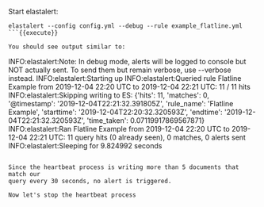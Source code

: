 Start elastalert:
```
elastalert --config config.yml --debug --rule example_flatline.yml
```{{execute}}

You should see output similar to:
```
INFO:elastalert:Note: In debug mode, alerts will be logged to console but NOT actually sent.
                To send them but remain verbose, use --verbose instead.
INFO:elastalert:Starting up
INFO:elastalert:Queried rule Flatline Example from 2019-12-04 22:20 UTC to 2019-12-04 22:21 UTC: 11 / 11 hits
INFO:elastalert:Skipping writing to ES: {'hits': 11, 'matches': 0, '@timestamp': '2019-12-04T22:21:32.391805Z', 'rule_name': 'Flatline Example', 'starttime': '2019-12-04T22:20:32.320593Z', 'endtime': '2019-12-04T22:21:32.320593Z', 'time_taken': 0.07119917869567871}
INFO:elastalert:Ran Flatline Example from 2019-12-04 22:20 UTC to 2019-12-04 22:21 UTC: 11 query hits (0 already seen), 0 matches, 0 alerts sent
INFO:elastalert:Sleeping for 9.824992 seconds
```

Since the heartbeat process is writing more than 5 documents that match our
query every 30 seconds, no alert is triggered.

Now let's stop the heartbeat process

